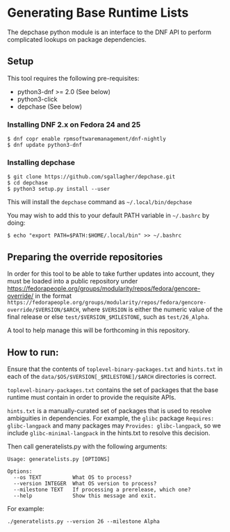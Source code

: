 # Generating Base Runtime Lists

The depchase python module is an interface to the DNF API to perform
complicated lookups on package dependencies.

## Setup
This tool requires the following pre-requisites:
* python3-dnf >= 2.0 (See below)
* python3-click
* depchase (See below)

### Installing DNF 2.x on Fedora 24 and 25
```
$ dnf copr enable rpmsoftwaremanagement/dnf-nightly
$ dnf update python3-dnf
```

### Installing depchase

```
$ git clone https://github.com/sgallagher/depchase.git
$ cd depchase
$ python3 setup.py install --user
```
This will install the `depchase` command as `~/.local/bin/depchase`

You may wish to add this to your default PATH variable in `~/.bashrc` by doing:
```
$ echo "export PATH=$PATH:$HOME/.local/bin" >> ~/.bashrc
```
## Preparing the override repositories
In order for this tool to be able to take further updates into account, they
must be loaded into a public repository under
https://fedorapeople.org/groups/modularity/repos/fedora/gencore-override/
in the format
`https://fedorapeople.org/groups/modularity/repos/fedora/gencore-override/$VERSION/$ARCH`,
where `$VERSION` is either the numeric value of the final release or else
`test/$VERSION_$MILESTONE`, such as `test/26_Alpha`.

A tool to help manage this will be forthcoming in this repository.

## How to run:
Ensure that the contents of `toplevel-binary-packages.txt` and `hints.txt` in
each of the `data/$OS/$VERSION[_$MILESTONE]/$ARCH` directories is correct.

`toplevel-binary-packages.txt` contains the set of packages that the base
runtime must contain in order to provide the requisite APIs.

`hints.txt` is a manually-curated set of packages that is used to resolve
ambiguities in dependencies. For example, the `glibc` package
`Requires: glibc-langpack` and many packages may `Provides: glibc-langpack`, so
we include `glibc-minimal-langpack` in the hints.txt to resolve this decision.


Then call generatelists.py with the following arguments:

```
Usage: generatelists.py [OPTIONS]

Options:
  --os TEXT          What OS to process?
  --version INTEGER  What OS version to process?
  --milestone TEXT   If processing a prerelease, which one?
  --help             Show this message and exit.
```

For example:
```
./generatelists.py --version 26 --milestone Alpha
```

